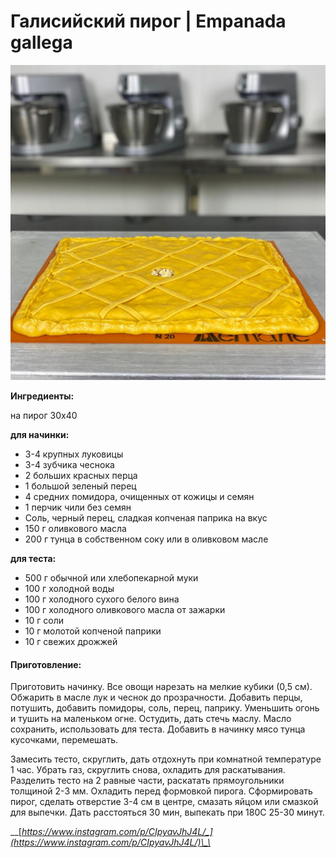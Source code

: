 # Галисийский пирог \| Empanada gallega

![](../../pics/178387039_1116898635472798_3834828181319297055_n%20%287%29.jpg)

**Ингредиенты:**

на пирог 30х40

**для начинки:**

* 3-4 крупных луковицы 
* 3-4 зубчика чеснока 
* 2 больших красных перца 
* 1 большой зеленый перец 
* 4 средних помидора, очищенных от кожицы и семян 
* 1 перчик чили без семян 
* Соль, черный перец, сладкая копченая паприка на вкус 
* 150 г оливкового масла 
* 200 г тунца в собственном соку или в оливковом масле

**для теста:**

* 500 г обычной или хлебопекарной муки 
* 100 г холодной воды 
* 100 г холодного сухого белого вина 
* 100 г холодного оливкового масла от зажарки 
* 10 г соли 
* 10 г молотой копченой паприки 
* 10 г свежих дрожжей

#### Приготовление:

Приготовить начинку. Все овощи нарезать на мелкие кубики \(0,5 см\). Обжарить в масле лук и чеснок до прозрачности. Добавить перцы, потушить, добавить помидоры, соль, перец, паприку. Уменьшить огонь и тушить на маленьком огне. Остудить, дать стечь маслу. Масло сохранить, использовать для теста. Добавить в начинку мясо тунца кусочками, перемешать.

Замесить тесто, скруглить, дать отдохнуть при комнатной температуре 1 час. Убрать газ, скруглить снова, охладить для раскатывания. Разделить тесто на 2 равные части, раскатать прямоугольники толщиной 2-3 мм. Охладить перед формовкой пирога. Сформировать пирог, сделать отверстие 3-4 см в центре, смазать яйцом или смазкой для выпечки. Дать расстояться 30 мин, выпекать при 180С 25-30 минут.

\_\_[_https://www.instagram.com/p/CIpyavJhJ4L/_](https://www.instagram.com/p/CIpyavJhJ4L/)\_\_

